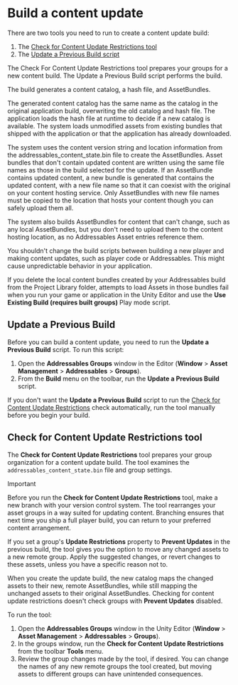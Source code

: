 # Build a content update

There are two tools you need to run to create a content update build:

1. The [Check for Content Update Restrictions tool](#check-for-content-update-restrictions-tool)
2. The [Update a Previous Build script](#update-a-previous-build)

The Check For Content Update Restrictions tool prepares your groups for a new content build. The Update a Previous Build script performs the build.

The build generates a content catalog, a hash file, and AssetBundles.

The generated content catalog has the same name as the catalog in the original application build, overwriting the old catalog and hash file. The application loads the hash file at runtime to decide if a new catalog is available. The system loads unmodified assets from existing bundles that shipped with the application or that the application has already downloaded.

The system uses the content version string and location information from the addressables_content_state.bin file to create the AssetBundles. Asset bundles that don't contain updated content are written using the same file names as those in the build selected for the update. If an AssetBundle contains updated content, a new bundle is generated that contains the updated content, with a new file name so that it can coexist with the original on your content hosting service. Only AssetBundles with new file names must be copied to the location that hosts your content though you can safely upload them all.

The system also builds AssetBundles for content that can't change, such as any local AssetBundles, but you don't need to upload them to the content hosting location, as no Addressables Asset entries reference them.

You shouldn't change the build scripts between building a new player and making content updates, such as player code or Addressables. This might cause unpredictable behavior in your application.

If you delete the local content bundles created by your Addressables build from the Project Library folder, attempts to load Assets in those bundles fail when you run your game or application in the Unity Editor and use the __Use Existing Build (requires built groups)__ Play mode script.

## Update a Previous Build
Before you can build a content update, you need to run the __Update a Previous Build__ script. To run this script:

1. Open the __Addressables Groups__ window in the Editor (__Window__ > __Asset Management__ > __Addressables__ > __Groups__).
2. From the __Build__ menu on the toolbar, run the __Update a Previous Build__ script.

If you don't want the __Update a Previous Build__ script to run the [Check for Content Update Restrictions](#check-for-content-update-restrictions-tool) check automatically, run the tool manually before you begin your build.

## Check for Content Update Restrictions tool

The __Check for Content Update Restrictions__ tool prepares your group organization for a content update build. The tool examines the `addressables_content_state.bin` file and group settings.

>[!IMPORTANT]
> Before you run the __Check for Content Update Restrictions__ tool, make a new branch with your version control system. The tool rearranges your asset groups in a way suited for updating content. Branching ensures that next time you ship a full player build, you can return to your preferred content arrangement.

If you set a group's __Update Restrictions__ property to __Prevent Updates__ in the previous build, the tool gives you the option to move any changed assets to a new remote group. Apply the suggested changes, or revert changes to these assets, unless you have a specific reason not to.

When you create the update build, the new catalog maps the changed assets to their new, remote AssetBundles, while still mapping the unchanged assets to their original AssetBundles. Checking for content update restrictions doesn't check groups with __Prevent Updates__ disabled.

To run the tool:

1. Open the __Addressables Groups__ window in the Unity Editor (__Window__ > __Asset Management__ > __Addressables__ > __Groups__).
2. In the groups window, run the __Check for Content Update Restrictions__ from the toolbar __Tools__ menu.
3. Review the group changes made by the tool, if desired. You can change the names of any new remote groups the tool created, but moving assets to different groups can have unintended consequences.
